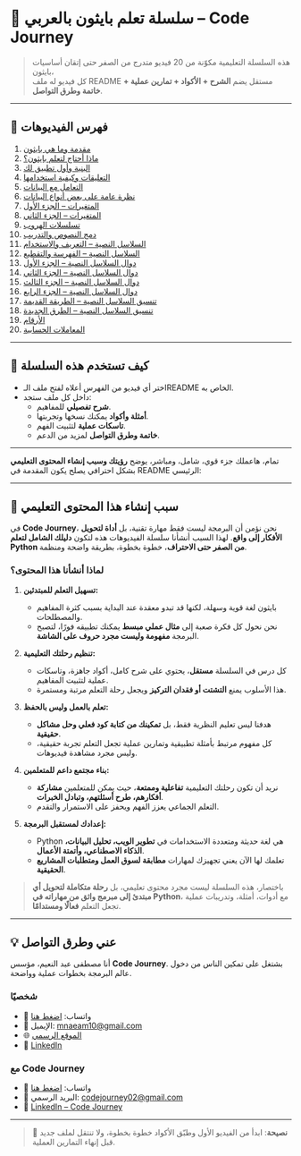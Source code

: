 # 🐍 سلسلة تعلم بايثون بالعربي – Code Journey

> هذه السلسلة التعليمية مكوّنة من 20 فيديو متدرج من الصفر حتى إتقان أساسيات بايثون،  
> كل فيديو له ملف README مستقل يضم **الشرح + الأكواد + تمارين عملية + خاتمة وطرق التواصل**.

---

## 📂 فهرس الفيديوهات

1. [مقدمة وما هي بايثون](content/video01.md)
2. [ماذا أحتاج لتعلم بايثون؟](content/video02.md)
3. [البنية وأول تطبيق لك](content/video03.md)
4. [التعليقات وكيفية استخدامها](content/video04.md)
5. [التعامل مع البيانات](content/video05.md)
6. [نظرة عامة على بعض أنواع البيانات](content/video06.md)
7. [المتغيرات – الجزء الأول](content/video07.md)
8. [المتغيرات – الجزء الثاني](content/video08.md)
9. [تسلسلات الهروب](content/video09.md)
10. [دمج النصوص والتدريب](content/video10.md)
11. [السلاسل النصية – التعريف والاستخدام](content/video11.md)
12. [السلاسل النصية – الفهرسة والتقطيع](content/video12.md)
13. [دوال السلاسل النصية – الجزء الأول](content/video13.md)
14. [دوال السلاسل النصية – الجزء الثاني](content/video14.md)
15. [دوال السلاسل النصية – الجزء الثالث](content/video15.md)
16. [دوال السلاسل النصية – الجزء الرابع](content/video16.md)
17. [تنسيق السلاسل النصية – الطريقة القديمة](content/video17.md)
18. [تنسيق السلاسل النصية – الطرق الجديدة](content/video18.md)
19. [الأرقام](content/video19.md)
20. [المعاملات الحسابية](content/video20.md)

---

## 🧭 كيف تستخدم هذه السلسلة
- اختر أي فيديو من الفهرس أعلاه لفتح ملف الـREADME الخاص به.  
- داخل كل ملف ستجد:
  - **شرح تفصيلي** للمفاهيم.
  - **أمثلة وأكواد** يمكنك نسخها وتجربتها.
  - **تاسكات عملية** لتثبيت الفهم.
  - **خاتمة وطرق التواصل** لمزيد من الدعم.

---

تمام، هاعملك جزء قوي، شامل، ومباشر، يوضح **رؤيتك وسبب إنشاء المحتوى التعليمي** بشكل احترافي يصلح يكون المقدمة في README الرئيسي:

---

## 🌟 سبب إنشاء هذا المحتوى التعليمي

في **Code Journey**، نحن نؤمن أن البرمجة ليست فقط مهارة تقنية، بل **أداة لتحويل الأفكار إلى واقع**. لهذا السبب أنشأنا سلسلة الفيديوهات هذه لتكون **دليلك الشامل لتعلم Python من الصفر حتى الاحتراف**، خطوة بخطوة، بطريقة واضحة ومنظمة.

### لماذا أنشأنا هذا المحتوى؟

1. **تسهيل التعلم للمبتدئين:**

   * بايثون لغة قوية وسهلة، لكنها قد تبدو معقدة عند البداية بسبب كثرة المفاهيم والمصطلحات.
   * نحن نحول كل فكرة صعبة إلى **مثال عملي مبسط** يمكنك تطبيقه فورًا، لتصبح البرمجة **مفهومة وليست مجرد حروف على الشاشة**.

2. **تنظيم رحلتك التعليمية:**

   * كل درس في السلسلة **مستقل**، يحتوي على شرح كامل، أكواد جاهزة، وتاسكات عملية لتثبيت المفاهيم.
   * هذا الأسلوب يمنع **التشتت أو فقدان التركيز** ويجعل رحلة التعلم مرتبة ومستمرة.

3. **تعلم بالعمل وليس بالحفظ:**

   * هدفنا ليس تعليم النظرية فقط، بل **تمكينك من كتابة كود فعلي وحل مشاكل حقيقية**.
   * كل مفهوم مرتبط بأمثلة تطبيقية وتمارين عملية تجعل التعلم تجربة حقيقية، وليس مجرد مشاهدة فيديوهات.

4. **بناء مجتمع داعم للمتعلمين:**

   * نريد أن تكون رحلتك التعليمية **تفاعلية وممتعة**، حيث يمكن للمتعلمين **مشاركة أفكارهم، طرح أسئلتهم، وتبادل الخبرات**.
   * التعلم الجماعي يعزز الفهم ويحفز على الاستمرار والتقدم.

5. **إعدادك لمستقبل البرمجة:**

   * Python هي لغة حديثة ومتعددة الاستخدامات في **تطوير الويب، تحليل البيانات، الذكاء الاصطناعي، وأتمتة الأعمال**.
   * تعلمك لها الآن يعني تجهيزك لمهارات **مطابقة لسوق العمل ومتطلبات المشاريع الحقيقية**.

> باختصار، هذه السلسلة ليست مجرد محتوى تعليمي، بل **رحلة متكاملة لتحويل أي مبتدئ إلى مبرمج واثق من مهاراته في Python**، مع أدوات، أمثلة، وتدريبات عملية تجعل التعلم **فعالًا ومستدامًا**.

---


## 💡 عني وطرق التواصل


أنا مصطفى عبد النعيم، مؤسس **Code Journey**.
بشتغل على تمكين الناس من دخول عالم البرمجة بخطوات عملية وواضحة.


### شخصيًا
- 💬 واتساب: [اضغط هنا](https://wa.me/201114938410)
- 📧 الإيميل: mnaeam10@gmail.com  
- 🌐 [الموقع الرسمي](https://mostafa-naeam-web.vercel.app/)  
- 💼 [LinkedIn](https://www.linkedin.com/in/mostafa-naeam/)

### مع Code Journey
- 💬 واتساب: [اضغط هنا](https://wa.me/201555303227)
- 📩 البريد الرسمي: codejourney02@gmail.com  
- 💼 [LinkedIn – Code Journey](https://www.linkedin.com/company/code-journey25/)

---

> 🚀 **نصيحة**: ابدأ من الفيديو الأول وطبّق الأكواد خطوة بخطوة، ولا تنتقل لملف جديد قبل إنهاء التمارين العملية.
